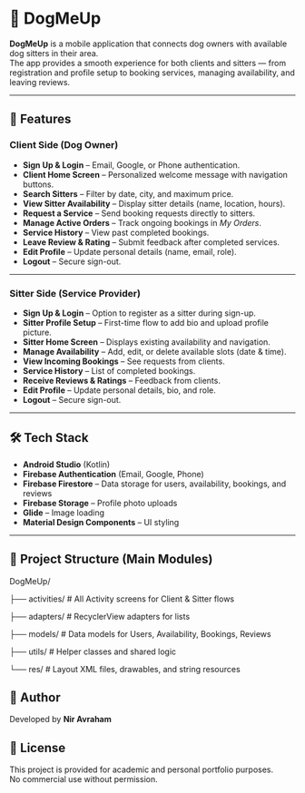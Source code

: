
# 🐾 DogMeUp

**DogMeUp** is a mobile application that connects dog owners with available dog sitters in their area.  
The app provides a smooth experience for both clients and sitters — from registration and profile setup to booking services, managing availability, and leaving reviews.

---

## 📱 Features

### Client Side (Dog Owner)
- **Sign Up & Login** – Email, Google, or Phone authentication.
- **Client Home Screen** – Personalized welcome message with navigation buttons.
- **Search Sitters** – Filter by date, city, and maximum price.
- **View Sitter Availability** – Display sitter details (name, location, hours).
- **Request a Service** – Send booking requests directly to sitters.
- **Manage Active Orders** – Track ongoing bookings in *My Orders*.
- **Service History** – View past completed bookings.
- **Leave Review & Rating** – Submit feedback after completed services.
- **Edit Profile** – Update personal details (name, email, role).
- **Logout** – Secure sign-out.

---

### Sitter Side (Service Provider)
- **Sign Up & Login** – Option to register as a sitter during sign-up.
- **Sitter Profile Setup** – First-time flow to add bio and upload profile picture.
- **Sitter Home Screen** – Displays existing availability and navigation.
- **Manage Availability** – Add, edit, or delete available slots (date & time).
- **View Incoming Bookings** – See requests from clients.
- **Service History** – List of completed bookings.
- **Receive Reviews & Ratings** – Feedback from clients.
- **Edit Profile** – Update personal details, bio, and role.
- **Logout** – Secure sign-out.

---

## 🛠️ Tech Stack

- **Android Studio** (Kotlin)
- **Firebase Authentication** (Email, Google, Phone)
- **Firebase Firestore** – Data storage for users, availability, bookings, and reviews
- **Firebase Storage** – Profile photo uploads
- **Glide** – Image loading
- **Material Design Components** – UI styling

---

## 📂 Project Structure (Main Modules)
DogMeUp/

├── activities/ # All Activity screens for Client & Sitter flows

├── adapters/ # RecyclerView adapters for lists

├── models/ # Data models for Users, Availability, Bookings, Reviews

├── utils/ # Helper classes and shared logic

└── res/ # Layout XML files, drawables, and string resources


## 👤 Author

Developed by **Nir Avraham**

## 📜 License

This project is provided for academic and personal portfolio purposes.  
No commercial use without permission.
